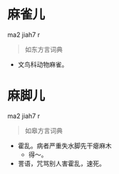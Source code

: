 # 麻雀儿
ma2 jiah7 r
> 如东方言词典
- 文鸟科动物麻雀。

# 麻脚儿
ma2 jiah7 r
> 如皋方言词典
- 霍乱。病者严重失水脚先干瘪麻木
  - 得～。
- 詈语，咒骂别人害霍乱，速死。
